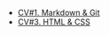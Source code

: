 * [CV#1. Markdown & Git](https://mokritsa.github.io/rsschool-cv/cv "rsschool-cv/cv.md")
* [CV#3. HTML & CSS](https://mokritsa.github.io/rsschool-cv/ "rsschool-cv/index.html")